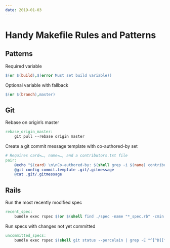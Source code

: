 ```yaml
---
date: 2019-01-03
---
```


# Handy Makefile Rules and Patterns

## Patterns

Required variable

```makefile
$(or $(build),$(error Must set build variable))
```

Optional variable with fallback

```makefile
$(or $(branch),master)
```

## Git

Rebase on origin’s master

```makefile
rebase_origin_master:
	git pull --rebase origin master
```

Create a git commit message template with co-authored-by set

```makefile
# Requires card=…, name=…, and a contributors.txt file
pair:
	@echo "$(card) \n\nCo-authored-by: $(shell grep -i $(name) contributors.txt)" > .git/.gitmessage
	@git config commit.template .git/.gitmessage
	@cat .git/.gitmessage
```

## Rails

Run the most recently modified spec

```makefile
recent_spec:
	bundle exec rspec $(or $(shell find ./spec -name "*_spec.rb" -cmin -5 -exec ls -1tr "{}" + | tail -n 1),$(error No *_spec.rb file modified recently))
```

Run specs with changes not yet committed

```makefile
uncommitted_specs:
	bundle exec rspec $(shell git status --porcelain | grep -E "^[^D][^D] .+_spec.rb$" | cut -c4-)
```

